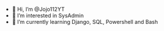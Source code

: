 - 👋 Hi, I’m @Jojo112YT
- 👀 I’m interested in SysAdmin
- 🌱 I’m currently learning Django, SQL, Powershell and Bash

<!---
Jojo112YT/Jojo112YT is a ✨ special ✨ repository because its `README.md` (this file) appears on your GitHub profile.
You can click the Preview link to take a look at your changes.
--->
